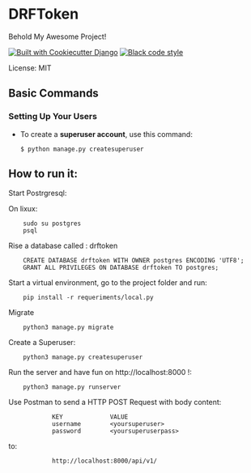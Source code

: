 # DRFToken

Behold My Awesome Project!

[![Built with Cookiecutter Django](https://img.shields.io/badge/built%20with-Cookiecutter%20Django-ff69b4.svg?logo=cookiecutter)](https://github.com/cookiecutter/cookiecutter-django/)
[![Black code style](https://img.shields.io/badge/code%20style-black-000000.svg)](https://github.com/ambv/black)

License: MIT


## Basic Commands

### Setting Up Your Users

-   To create a **superuser account**, use this command:

        $ python manage.py createsuperuser

## How to run it:

Start Postrgresql: 

On lixux:
        
        sudo su postgres
        psql

Rise a database called : drftoken

        CREATE DATABASE drftoken WITH OWNER postgres ENCODING 'UTF8';
        GRANT ALL PRIVILEGES ON DATABASE drftoken TO postgres;

Start a virtual environment, go to the project folder and run:

        pip install -r requeriments/local.py

Migrate

        python3 manage.py migrate

Create a Superuser:

        python3 manage.py createsuperuser

Run the server and have fun on http://localhost:8000 !:

        python3 manage.py runserver


Use Postman to send a HTTP POST Request with body content:

                KEY             VALUE
                username        <yoursuperuser>
                password        <yoursuperuserpass>

to:

                http://localhost:8000/api/v1/